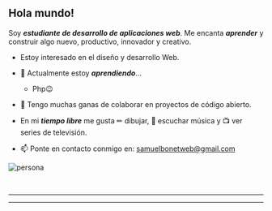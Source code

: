 ## Hola mundo!

Soy ***estudiante de desarrollo de aplicaciones web***. Me encanta ***aprender*** y construir algo nuevo, productivo, innovador y creativo.
* Estoy interesado en el diseño y desarrollo Web.
- 🌱 Actualmente estoy ***aprendiendo***...
  - Php😉
  
- 👯 Tengo muchas ganas de colaborar en proyectos de código abierto.
- En mi ***tiempo libre*** me gusta ✏ dibujar, 🎵 escuchar música y ​📺​ ver series de televisión.
- 📫 Ponte en contacto conmigo en: <a href="samuelbonetweb@gmail.com"> samuelbonetweb@gmail.com</a>

![persona](https://static.habbo-happy.net/img/articles/13ae09_frankhabbo.gif)




<br/>  

---


---